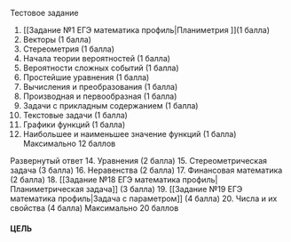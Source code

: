 
Тестовое задание
1. [[Задание №1 ЕГЭ математика профиль|Планиметрия ]](1 балла)
2. Векторы (1 балла)
3. Стереометрия (1 балла)
4. Начала теории вероятностей (1 балла)
5. Вероятности сложных событий (1 балла)
6. Простейшие уравнения (1 балла)
7. Вычисления и преобразования (1 балла)
8. Производная и первообразная (1 балла)
9. Задачи с прикладным содержанием (1 балла)
10. Текстовые задачи (1 балла)
11. Графики функций (1 балла)
12. Наибольшее и наименьшее значение функций (1 балла)
Максимально 12 баллов

Развернутый ответ
14. Уравнения (2 балла)
15. Стереометрическая задача (3 балла)
16. Неравенства (2 балла)
17. Финансовая математика (2 балла)
18. [[Задание №18 ЕГЭ математика профиль|Планиметрическая задача]] (3 балла)
19. [[Задание №19 ЕГЭ математика профиль|Задача с параметром]] (4 балла)
20. Числа и их свойства (4 балла)
Максимально 20 баллов

#### ЦЕЛЬ

